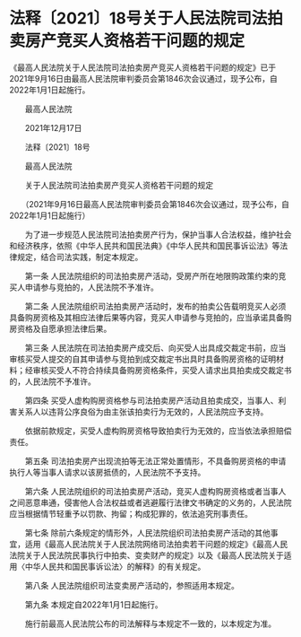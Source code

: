 # 法释〔2021〕18号关于人民法院司法拍卖房产竞买人资格若干问题的规定

《最高人民法院关于人民法院司法拍卖房产竞买人资格若干问题的规定》已于2021年9月16日由最高人民法院审判委员会第1846次会议通过，现予公布，自2022年1月1日起施行。

　　最高人民法院

　　2021年12月17日

　　法释〔2021〕18号

　　最高人民法院

　　关于人民法院司法拍卖房产竞买人资格若干问题的规定

　　（2021年9月16日最高人民法院审判委员会第1846次会议通过，现予公布，自2022年1月1日起施行）

　　为了进一步规范人民法院司法拍卖房产行为，保护当事人合法权益，维护社会和经济秩序，依照《中华人民共和国民法典》《中华人民共和国民事诉讼法》等法律规定，结合司法实践，制定本规定。

　　第一条  人民法院组织的司法拍卖房产活动，受房产所在地限购政策约束的竞买人申请参与竞拍的，人民法院不予准许。

　　第二条  人民法院组织司法拍卖房产活动时，发布的拍卖公告载明竞买人必须具备购房资格及其相应法律后果等内容，竞买人申请参与竞拍的，应当承诺具备购房资格及自愿承担法律后果。

　　第三条  人民法院在司法拍卖房产成交后、向买受人出具成交裁定书前，应当审核买受人提交的自其申请参与竞拍到成交裁定书出具时具备购房资格的证明材料；经审核买受人不符合持续具备购房资格条件，买受人请求出具拍卖成交裁定书的，人民法院不予准许。

　　第四条  买受人虚构购房资格参与司法拍卖房产活动且拍卖成交，当事人、利害关系人以违背公序良俗为由主张该拍卖行为无效的，人民法院应予支持。

　　依据前款规定，买受人虚构购房资格导致拍卖行为无效的，应当依法承担赔偿责任。

　　第五条  司法拍卖房产出现流拍等无法正常处置情形，不具备购房资格的申请执行人等当事人请求以该房抵债的，人民法院不予支持。

　　第六条  人民法院组织的司法拍卖房产活动，竞买人虚构购房资格或者当事人之间恶意串通，侵害他人合法权益或者逃避履行法律文书确定的义务的，人民法院应当根据情节轻重予以罚款、拘留；构成犯罪的，依法追究刑事责任。

　　第七条  除前六条规定的情形外，人民法院组织司法拍卖房产活动的其他事宜，适用《最高人民法院关于人民法院网络司法拍卖若干问题的规定》《最高人民法院关于人民法院民事执行中拍卖、变卖财产的规定》以及《最高人民法院关于适用〈中华人民共和国民事诉讼法〉的解释》的有关规定。

　　第八条  人民法院组织司法变卖房产活动的，参照适用本规定。

　　第九条  本规定自2022年1月1日起施行。

　　施行前最高人民法院公布的司法解释与本规定不一致的，以本规定为准。